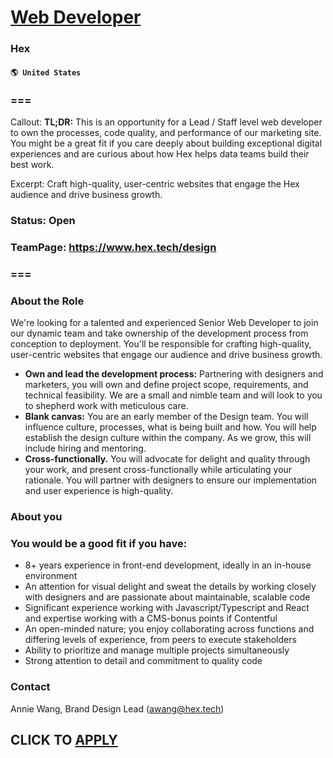 # [Web Developer](https://www.remotewlb.com/apply/web-developer-72019)  
### Hex  
#### `🌎 United States`  

### ===

Callout: **TL;DR:** This is an opportunity for a Lead / Staff level web developer to own the processes, code quality, and performance of our marketing site. You might be a great fit if you care deeply about building exceptional digital experiences and are curious about how Hex helps data teams build their best work.

Excerpt: Craft high-quality, user-centric websites that engage the Hex audience and drive business growth.

### Status: Open

### TeamPage: https://www.hex.tech/design

### ===

### About the Role

We're looking for a talented and experienced Senior Web Developer to join our dynamic team and take ownership of the development process from conception to deployment. You'll be responsible for crafting high-quality, user-centric websites that engage our audience and drive business growth.

  *  **Own and lead the development process:** Partnering with designers and marketers, you will own and define project scope, requirements, and technical feasibility. We are a small and nimble team and will look to you to shepherd work with meticulous care.
  *  **Blank canvas:** You are an early member of the Design team. You will influence culture, processes, what is being built and how. You will help establish the design culture within the company. As we grow, this will include hiring and mentoring.
  *  **Cross-functionally.** You will advocate for delight and quality through your work, and present cross-functionally while articulating your rationale. You will partner with designers to ensure our implementation and user experience is high-quality.

###  **About you**

### You would be a good fit if you have:

  * 8+ years experience in front-end development, ideally in an in-house environment
  * An attention for visual delight and sweat the details by working closely with designers and are passionate about maintainable, scalable code
  * Significant experience working with Javascript/Typescript and React and expertise working with a CMS-bonus points if Contentful
  * An open-minded nature; you enjoy collaborating across functions and differing levels of experience, from peers to execute stakeholders
  * Ability to prioritize and manage multiple projects simultaneously
  * Strong attention to detail and commitment to quality code

### Contact

Annie Wang, Brand Design Lead (awang@hex.tech)

  
## CLICK TO [APPLY](https://www.remotewlb.com/apply/web-developer-72019)

